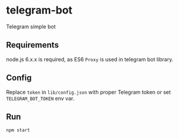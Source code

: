 # telegram-bot
Telegram simple bot

## Requirements
node.js 6.x.x is required, as ES6 ```Proxy``` is used in telegram bot library.

## Config
Replace ```token``` in ```lib/config.json``` with proper Telegram token or set ```TELEGRAM_BOT_TOKEN``` env var.

## Run
```
npm start
```
